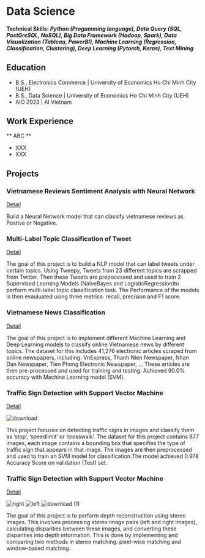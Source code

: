 # Data Science 

#### Technical Skills: *Python (Progamming language), Data Query (SQL, PostGreSQL, NoSQL), Big Data Framework (Hadoop, Spark), Data Visualization (Tableau, PowerBI), Machine Learning (Regression, Classification, Clustering), Deep Learning (Pytorch, Keras), Text Mining*

## Education			        		
- B.S., Electronics Commerce | University of Economics Ho Chi Minh City (UEH)
- B.S., Data Science | University of Economics Ho Chi Minh City (UEH)
- AIO 2023 | AI Vietnam

## Work Experience
** ABC **
- XXX
- XXX

## Projects
### Vietnamese Reviews Sentiment Analysis with Neural Network
[Detail](https://github.com/minhnhat2001vt/Vietnamese-Reviews-Sentiment-Analysis-using-NN)

Build a Neural Network model that can classify vietnamese reviews as Postive or Negative.

### Multi-Label Topic Classification of Tweet
[Detail](https://github.com/minhnhat2001vt/Multi-Label-Topic-Classification-of-Tweet)

The goal of this project is to build a NLP model that can label tweets under certain topics. Using Tweepy, Tweets from 23 different topics are scrapped from Twitter. Then these Tweets are prepocessed and used to train 2 Supervised Learning Models (NaiveBayes and LogisticRegression)to perform multi-label topic classification task. The Performance of the models is then evauluated using three metrics: recall, precision and F1 score.

### Vietnamese News Classification
[Detail](https://github.com/minhnhat2001vt/Multi-Label-Topic-Classification-of-Tweet)

The goal of this project is to implement different Machine Learning and Deep Learning models to classify online Vietnamese news by different topics. The dataset for this includes 41,276 electronic articles scraped from online newspapers, including: VnExpress, Thanh Nien Newspaper, Nhan Dan Newspaper, Tien Phong Electronic Newspaper, ... These articles are then pre-processed and used for training and testing. Achieved 90.0% accuracy with Machine Learning model (SVM).

### Traffic Sign Detection with Support Vector Machine
[Detail](https://github.com/minhnhat2001vt/Traffic-Sign-Detection-with-SVM)

![download](https://github.com/minhnhat2001vt/Portfolio/assets/76255300/7ead0327-454e-4f78-8ecd-471531846d44)

This project focuses on detecting traffic signs in images and classify them as ’stop’, ’speedlimit’ or ’crosswalk’. The dataset for this project contains 877 images, each image contains a bounding box that specifies the type of traffic sign that appears in that image. The images are then preprocessed and used to train an SVM model for classification.The model achieved 0.978 Accuracy Score on validation (Test) set.

### Traffic Sign Detection with Support Vector Machine
[Detail](https://github.com/minhnhat2001vt/Depth-information-reconsstruction/tree/main)

![right](https://github.com/minhnhat2001vt/Portfolio/assets/76255300/a8cea4a3-4cf9-4e3b-9bd9-a0f8f3b0746b)
![left](https://github.com/minhnhat2001vt/Portfolio/assets/76255300/5b9c0683-c102-4a97-9010-48ddae9901af)
![download (1)](https://github.com/minhnhat2001vt/Portfolio/assets/76255300/1c302420-f01c-4e83-89b2-41d70576b2eb)

The goal of this project is to perform depth reconstruction using stereo images. This involves processing stereo image pairs (left and right images), calculating disparities between these images, and converting these disparities into depth information. This is done by implementing and comparing two methods in stereo matching: pixel-wise matching and window-based matching.
